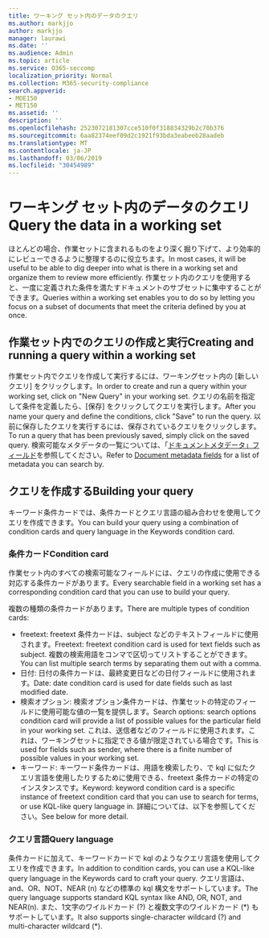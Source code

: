 ```yaml
---
title: ワーキング セット内のデータのクエリ
ms.author: markjjo
author: markjjo
manager: laurawi
ms.date: ''
ms.audience: Admin
ms.topic: article
ms.service: O365-seccomp
localization_priority: Normal
ms.collection: M365-security-compliance
search.appverid:
- MOE150
- MET150
ms.assetid: ''
description: ''
ms.openlocfilehash: 2523072181307cce510f0f318834329b2c70b376
ms.sourcegitcommit: 6aa82374eef09d2c1921f93bda3eabeeb28aadeb
ms.translationtype: MT
ms.contentlocale: ja-JP
ms.lasthandoff: 03/06/2019
ms.locfileid: "30454989"
---
```

# <a name="query-the-data-in-a-working-set"></a><span data-ttu-id="ce823-102">ワーキング セット内のデータのクエリ</span><span class="sxs-lookup"><span data-stu-id="ce823-102">Query the data in a working set</span></span>

<span data-ttu-id="ce823-103">ほとんどの場合、作業セットに含まれるものをより深く掘り下げて、より効率的にレビューできるように整理するのに役立ちます。</span><span class="sxs-lookup"><span data-stu-id="ce823-103">In most cases, it will be useful to be able to dig deeper into what is there in a working set and organize them to review more efficiently.</span></span> <span data-ttu-id="ce823-104">作業セット内のクエリを使用すると、一度に定義された条件を満たすドキュメントのサブセットに集中することができます。</span><span class="sxs-lookup"><span data-stu-id="ce823-104">Queries within a working set enables you to do so by letting you focus on a subset of documents that meet the criteria defined by you at once.</span></span>

## <a name="creating-and-running-a-query-within-a-working-set"></a><span data-ttu-id="ce823-105">作業セット内でのクエリの作成と実行</span><span class="sxs-lookup"><span data-stu-id="ce823-105">Creating and running a query within a working set</span></span>

<span data-ttu-id="ce823-106">作業セット内でクエリを作成して実行するには、ワーキングセット内の [新しいクエリ] をクリックします。</span><span class="sxs-lookup"><span data-stu-id="ce823-106">In order to create and run a query within your working set, click on "New Query" in your working set.</span></span> <span data-ttu-id="ce823-107">クエリの名前を指定して条件を定義したら、[保存] をクリックしてクエリを実行します。</span><span class="sxs-lookup"><span data-stu-id="ce823-107">After you name your query and define the conditions, click "Save" to run the query.</span></span> <span data-ttu-id="ce823-108">以前に保存したクエリを実行するには、保存されているクエリをクリックします。</span><span class="sxs-lookup"><span data-stu-id="ce823-108">To run a query that has been previously saved, simply click on the saved query.</span></span> <span data-ttu-id="ce823-109">検索可能なメタデータの一覧については、「[ドキュメントメタデータ」フィールド](document-metadata-fields.md)を参照してください。</span><span class="sxs-lookup"><span data-stu-id="ce823-109">Refer to [Document metadata fields](document-metadata-fields.md) for a list of metadata you can search by.</span></span>

## <a name="building-your-query"></a><span data-ttu-id="ce823-110">クエリを作成する</span><span class="sxs-lookup"><span data-stu-id="ce823-110">Building your query</span></span>

<span data-ttu-id="ce823-111">キーワード条件カードでは、条件カードとクエリ言語の組み合わせを使用してクエリを作成できます。</span><span class="sxs-lookup"><span data-stu-id="ce823-111">You can build your query using a combination of condition cards and query language in the Keywords condition card.</span></span>

### <a name="condition-card"></a><span data-ttu-id="ce823-112">条件カード</span><span class="sxs-lookup"><span data-stu-id="ce823-112">Condition card</span></span>

<span data-ttu-id="ce823-113">作業セット内のすべての検索可能なフィールドには、クエリの作成に使用できる対応する条件カードがあります。</span><span class="sxs-lookup"><span data-stu-id="ce823-113">Every searchable field in a working set has a corresponding condition card that you can use to build your query.</span></span>

<span data-ttu-id="ce823-114">複数の種類の条件カードがあります。</span><span class="sxs-lookup"><span data-stu-id="ce823-114">There are multiple types of condition cards:</span></span>
- <span data-ttu-id="ce823-115">freetext: freetext 条件カードは、subject などのテキストフィールドに使用されます。</span><span class="sxs-lookup"><span data-stu-id="ce823-115">Freetext: freetext condition card is used for text fields such as subject.</span></span> <span data-ttu-id="ce823-116">複数の検索用語をコンマで区切ってリストすることができます。</span><span class="sxs-lookup"><span data-stu-id="ce823-116">You can list multiple search terms by separating them out with a comma.</span></span>
- <span data-ttu-id="ce823-117">日付: 日付の条件カードは、最終変更日などの日付フィールドに使用されます。</span><span class="sxs-lookup"><span data-stu-id="ce823-117">Date: date condition card is used for date fields such as last modified date.</span></span>
- <span data-ttu-id="ce823-118">検索オプション: 検索オプション条件カードは、作業セットの特定のフィールドに使用可能な値の一覧を提供します。</span><span class="sxs-lookup"><span data-stu-id="ce823-118">Search options: search options condition card will provide a list of possible values for the particular field in your working set.</span></span> <span data-ttu-id="ce823-119">これは、送信者などのフィールドに使用されます。これは、ワーキングセットに指定できる値が限定されている場合です。</span><span class="sxs-lookup"><span data-stu-id="ce823-119">This is used for fields such as sender, where there is a finite number of possible values in your working set.</span></span>
- <span data-ttu-id="ce823-120">キーワード: キーワード条件カードは、用語を検索したり、で kql に似たクエリ言語を使用したりするために使用できる、freetext 条件カードの特定のインスタンスです。</span><span class="sxs-lookup"><span data-stu-id="ce823-120">Keyword: keyword condition card is a specific instance of freetext condition card that you can use to search for terms, or use KQL-like query language in.</span></span> <span data-ttu-id="ce823-121">詳細については、以下を参照してください。</span><span class="sxs-lookup"><span data-stu-id="ce823-121">See below for more detail.</span></span>

### <a name="query-language"></a><span data-ttu-id="ce823-122">クエリ言語</span><span class="sxs-lookup"><span data-stu-id="ce823-122">Query language</span></span>

<span data-ttu-id="ce823-123">条件カードに加えて、キーワードカードで kql のようなクエリ言語を使用してクエリを作成できます。</span><span class="sxs-lookup"><span data-stu-id="ce823-123">In addition to condition cards, you can use a KQL-like query language in the Keywords card to craft your query.</span></span> <span data-ttu-id="ce823-124">クエリ言語は、and、OR、NOT、NEAR (n) などの標準の kql 構文をサポートしています。</span><span class="sxs-lookup"><span data-stu-id="ce823-124">The query language supports standard KQL syntax like AND, OR, NOT, and NEAR(n).</span></span> <span data-ttu-id="ce823-125">また、1文字のワイルドカード (?) と複数文字のワイルドカード (\*) もサポートしています。</span><span class="sxs-lookup"><span data-stu-id="ce823-125">It also supports single-character wildcard (?) and multi-character wildcard (\*).</span></span>